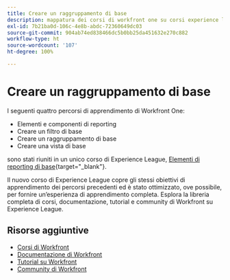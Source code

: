 ```yaml
---
title: Creare un raggruppamento di base
description: mappatura dei corsi di workfront one su corsi experience league
exl-id: 7b21ba0d-106c-4e8b-abdc-72360649dc03
source-git-commit: 904ab74ed838466dc5b0bb25da451632e270c882
workflow-type: ht
source-wordcount: '107'
ht-degree: 100%

---
```


# Creare un raggruppamento di base

I seguenti quattro percorsi di apprendimento di Workfront One:

* Elementi e componenti di reporting
* Creare un filtro di base
* Creare un raggruppamento di base
* Creare una vista di base

sono stati riuniti in un unico corso di Experience League, [Elementi di reporting di base](https://experienceleague.adobe.com/?recommended=Workfront-U-1-2022.1.reporting){target="_blank"}.

Il nuovo corso di Experience League copre gli stessi obiettivi di apprendimento dei percorsi precedenti ed è stato ottimizzato, ove possibile, per fornire un’esperienza di apprendimento completa.  Esplora la libreria completa di corsi, documentazione, tutorial e community di Workfront su Experience League.

## Risorse aggiuntive

* [Corsi di Workfront](https://experienceleague.adobe.com/?lang=it&amp;Solution=Workfront#courses)
* [Documentazione di Workfront](https://experienceleague.adobe.com/docs/workfront.html?lang=it)
* [Tutorial su Workfront](https://experienceleague.adobe.com/docs/workfront-learn/tutorials-workfront/home.html?lang=it)
* [Community di Workfront](https://experienceleaguecommunities.adobe.com/t5/workfront/ct-p/workfront)
